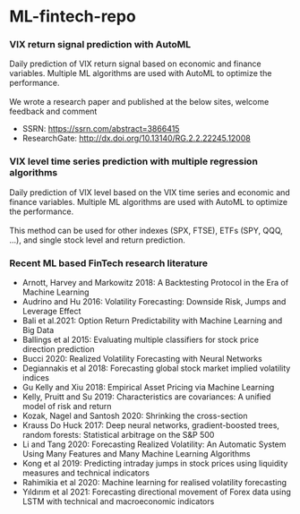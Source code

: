 # ML-fintech-repo

### VIX return signal prediction with AutoML

Daily prediction of VIX return signal based on economic and finance variables. Multiple ML algorithms are used with AutoML to optimize the performance. <br><br>
We wrote a research paper and published at the below sites, welcome feedback and comment <br>
- SSRN: https://ssrn.com/abstract=3866415
- ResearchGate: http://dx.doi.org/10.13140/RG.2.2.22245.12008  
 
### VIX level time series prediction with multiple regression algorithms

Daily prediction of VIX level based on the VIX time series and economic and finance variables. Multiple ML algorithms are used with AutoML to optimize the performance. <br><br>
This method can be used for other indexes (SPX, FTSE), ETFs (SPY, QQQ, ...), and single stock level and return prediction. 

### Recent ML based FinTech research literature

- Arnott, Harvey and Markowitz 2018: A Backtesting Protocol in the Era of Machine Learning
- Audrino and Hu 2016: Volatility Forecasting: Downside Risk, Jumps and Leverage Effect
- Bali et al.2021: Option Return Predictability with Machine Learning and Big Data
- Ballings et al 2015: Evaluating multiple classifiers for stock price direction prediction
- Bucci 2020: Realized Volatility Forecasting with Neural Networks
- Degiannakis et al 2018: Forecasting global stock market implied volatility indices
- Gu Kelly and Xiu 2018: Empirical Asset Pricing via Machine Learning
- Kelly, Pruitt and Su 2019: Characteristics are covariances: A unified model of risk and return
- Kozak, Nagel and Santosh 2020: Shrinking the cross-section
- Krauss Do Huck 2017: Deep neural networks, gradient-boosted trees, random forests: Statistical arbitrage on the S&P 500
- Li and Tang 2020: Forecasting Realized Volatility: An Automatic System Using Many Features and Many Machine Learning Algorithms
- Kong et al 2019: Predicting intraday jumps in stock prices using liquidity measures and technical indicators
- Rahimikia et al 2020: Machine learning for realised volatility forecasting
- Yıldırım et al 2021: Forecasting directional movement of Forex data using LSTM with technical and macroeconomic indicators
